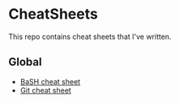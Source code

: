 # CheatSheets

This repo contains cheat sheets that I've written.

## Global

- [BaSH cheat sheet](global/bash.md)
- [Git cheat sheet](global/git.md)
